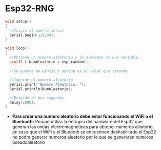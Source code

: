 # Esp32-RNG

```c++
void setup()
{
  //Inicia el puerto serial
  Serial.begin(115200);
}

void loop()
{
  //Obtiene un numero aleatorio y lo almacena en una variable
  uint32_t NumAleatorio = esp_random(); 
  
  //Se guarda en uint32_t porque es el valor que retorna
  
  //Imprime el numero aleatorio
  Serial.print("Numero Aleatorio: ");
  Serial.println(NumAleatorio);

  //Retardo de dos segundos
  delay(2000);
}
```
* **Para crear una numero aleatorio debe estar funcionando el WiFi o el Bluetooth:** Porque utiliza la entropia del hardware del Esp32 que generan las ondas electromagneticas para obtener numeros aleatorio, en caso que el WiFi y el Blueooth se encuentren deshabilitado el Esp32 no podra generar numeros aleatorio por lo que se generaran numeros pseudoaleatorio 
  

